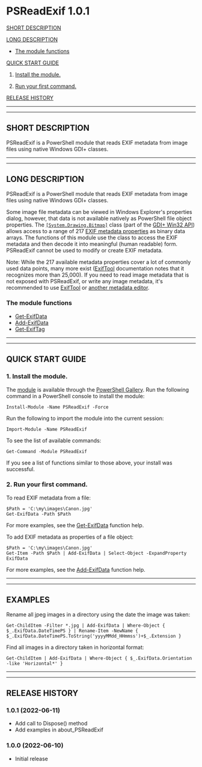# PSReadExif 1.0.1

[SHORT DESCRIPTION](#short-description)

[LONG DESCRIPTION](#long-description)

- [The module functions](#the-module-functions)

[QUICK START GUIDE](#quick-start-guide)

1. [Install the module.](#1-install-the-module)

2. [Run your first command.](#2-run-your-first-command)

[RELEASE HISTORY](#release-history)

----------------------------------------------------------------------------------------------------
----------------------------------------------------------------------------------------------------

## SHORT DESCRIPTION
PSReadExif is a PowerShell module that reads EXIF metadata from image files using native Windows GDI+ classes.

----------------------------------------------------------------------------------------------------
----------------------------------------------------------------------------------------------------

## LONG DESCRIPTION
PSReadExif is a PowerShell module that reads EXIF metadata from image files using native Windows GDI+ classes.

Some image file metadata can be viewed in Windows Explorer's properties dialog, however, that data is not available natively as PowerShell file object properties.
The [`[System.Drawing.Bitmap]`](https://docs.microsoft.com/en-us/windows/win32/api/gdiplusheaders/nl-gdiplusheaders-bitmap) class (part of the [GDI+ Win32 API](https://docs.microsoft.com/en-us/windows/win32/gdiplus/-gdiplus-gdi-start)) allows access to a range of 217 [EXIF metadata properties](https://docs.microsoft.com/en-us/windows/win32/gdiplus/-gdiplus-constant-property-item-descriptions) as binary data arrays. The functions of this module use the class to access the EXIF metadata and then decode it into meaningful (human readable) form. PSReadExif cannot be used to modify or create EXIF metadata.

Note: While the 217 available metadata properties cover a lot of commonly used data points, many more exist ([ExifTool](https://exiftool.org/TagNames/) documentation notes that it recognizes more than 25,000). If you need to read image metadata that is not exposed with PSReadExif, or write any image metadata, it's recommended to use [ExifTool](https://exiftool.org/) or [another metadata editor](https://en.wikipedia.org/wiki/Comparison_of_digital_image_metadata_editors).

### The module functions

- [Get-ExifData](help/Get-ExifData.md)
- [Add-ExifData](help/Add-ExifData.md)
- [Get-ExifTag](help/Get-ExifTag.md)


----------------------------------------------------------------------------------------------------
----------------------------------------------------------------------------------------------------

## QUICK START GUIDE
### 1. Install the module.
   The [module](https://www.powershellgallery.com/packages/PSReadExif/1.0.1) is available through the [PowerShell Gallery](https://docs.microsoft.com/en-us/powershell/scripting/gallery/getting-started).
   Run the following command in a PowerShell console to install the module:
   ```
   Install-Module -Name PSReadExif -Force
   ```
   Run the following to import the module into the current session:
   ```
   Import-Module -Name PSReadExif
   ```
   To see the list of available commands:
   ```
   Get-Command -Module PSReadExif
   ```
   If you see a list of functions similar to those above, your install was successful.

### 2. Run your first command.
   To read EXIF metadata from a file:
   ```
   $Path = 'C:\my\images\Canon.jpg'
   Get-ExifData -Path $Path
   ```
   For more examples, see the [Get-ExifData](help/Get-ExifData.md) function help.

   To add EXIF metadata as properties of a file object:
   ```
   $Path = 'C:\my\images\Canon.jpg'
   Get-Item -Path $Path | Add-ExifData | Select-Object -ExpandProperty ExifData
   ```
   For more examples, see the [Add-ExifData](help/Add-ExifData.md) function help.


----------------------------------------------------------------------------------------------------
----------------------------------------------------------------------------------------------------

## EXAMPLES
Rename all jpeg images in a directory using the date the image was taken:
```
Get-ChildItem -Filter *.jpg | Add-ExifData | Where-Object { $_.ExifData.DateTimePS } | Rename-Item -NewName { $_.ExifData.DateTimePS.ToString('yyyyMMdd_HHmmss')+$_.Extension }
```


Find all images in a directory taken in horizontal format:
```
Get-ChildItem | Add-ExifData | Where-Object { $_.ExifData.Orientation -like 'Horizontal*' }
```


----------------------------------------------------------------------------------------------------
----------------------------------------------------------------------------------------------------

## RELEASE HISTORY
### 1.0.1 (2022-06-11)
  - Add call to Dispose() method
  - Add examples in about_PSReadExif

### 1.0.0 (2022-06-10)
  - Initial release

